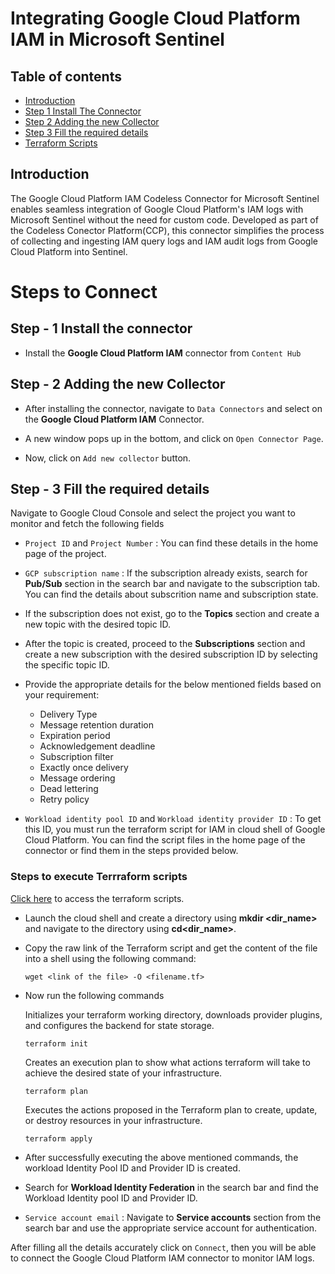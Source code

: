 # Integrating Google Cloud Platform IAM in Microsoft Sentinel
## Table of contents
- [Introduction](#intro)
- [Step 1 Install The Connector](#step1)
- [Step 2 Adding the new Collector](#step2)
- [Step 3 Fill the required details](#step3)
- [Terraform Scripts](#terraform)


<a name="intro">

## Introduction
The Google Cloud Platform IAM Codeless Connector for Microsoft Sentinel enables seamless integration of Google Cloud Platform's IAM logs with Microsoft Sentinel without the need for custom code. Developed as part of the Codeless Conector Platform(CCP), this connector simplifies the process of collecting and ingesting IAM query logs and IAM audit logs from Google Cloud Platform into Sentinel.
# Steps to Connect

<a name="step1">
   
## Step - 1 Install the connector
- Install the **Google Cloud Platform IAM** connector from `Content Hub`

<a name="step2">

## Step - 2 Adding the new Collector
- After installing the connector, navigate to `Data Connectors` and select on the **Google Cloud Platform IAM** Connector.

- A new window pops up in the bottom, and click on `Open Connector Page`. 

- Now, click on `Add new collector` button.

<a name="step3">

## Step - 3 Fill the required details
Navigate to Google Cloud Console and select the project you want to monitor and fetch the following fields

- `Project ID` and `Project Number` : You can find these details in the home page of the project.

- `GCP subscription name` : If the subscription already exists, search for **Pub/Sub** section in the search bar and navigate to the subscription tab. You can find the details about subscrition name and subscription state.
- If the subscription does not exist, go to the **Topics** section and create a new topic with the desired topic ID.
- After the topic is created, proceed to the **Subscriptions** section and create a new subscription  with the desired subscription ID by selecting the specific topic ID.
- Provide the appropriate details for the below mentioned fields based on your requirement:
  - Delivery Type
  - Message retention duration
  - Expiration period
  - Acknowledgement deadline
  - Subscription filter
  - Exactly once delivery
  - Message ordering
  - Dead lettering
  - Retry policy


- `Workload identity pool ID` and `Workload identity provider ID` : To get this ID, you must run the terraform script for IAM in cloud shell of Google Cloud Platform. You can find the script files in the home page of the connector or find them in the steps provided below.

<a name="terraform">

### Steps to execute Terrraform scripts
[Click here](https://github.com/v-pmalreddy/GCPDNS_CCP/tree/main/GCPDNSLogsSetup) to access the terraform scripts.
- Launch the cloud shell and create a directory using **mkdir <dir_name>** and navigate to the directory using **cd<dir_name>**.
- Copy the raw link of the Terraform script and get the content of the file into a shell using the following command:
   ```
   wget <link of the file> -O <filename.tf>
   ```
- Now run the following commands

   Initializes your terraform working directory, downloads provider plugins, and configures the backend for state storage.
   ```
   terraform init
   ```
   Creates an execution plan to show what actions terraform will take to achieve the desired state of your infrastructure.
   ```
   terraform plan
   ```
   Executes the actions proposed in the Terraform plan to create, update, or destroy resources in your infrastructure.
   ```
   terraform apply
   ```
- After successfully executing the above mentioned commands, the workload Identity Pool ID and Provider ID is created.
- Search for **Workload Identity Federation** in the search bar and find the Workload Identity pool ID and Provider ID.
- `Service account email` : Navigate to **Service accounts** section from the search bar and use the appropriate service account for authentication.

After filling all the details accurately click on `Connect`, then you will be able to connect the Google Cloud Platform IAM connector to monitor IAM logs.
